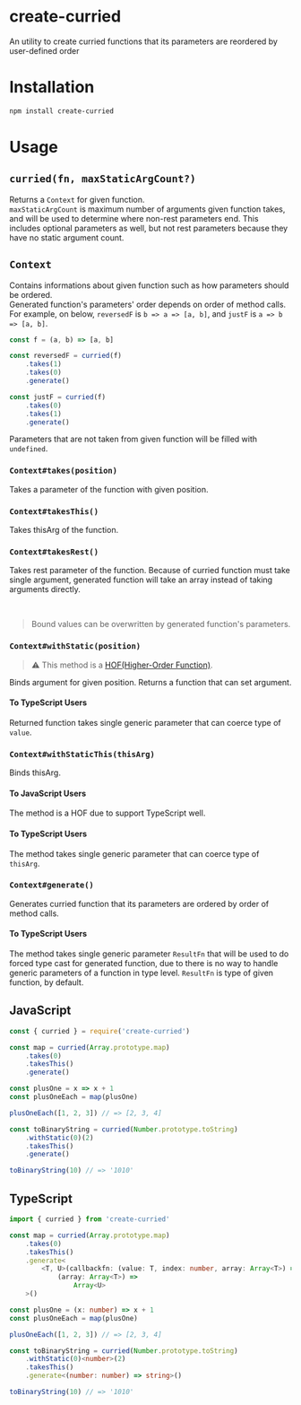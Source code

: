 # create-curried
An utility to create curried functions that its parameters are reordered by user-defined order

# Installation
```sh
npm install create-curried
```

# Usage

## `curried(fn, maxStaticArgCount?)`
Returns a `Context` for given function. \
`maxStaticArgCount` is maximum number of arguments given function takes,
and will be used to determine where non-rest parameters end.
This includes optional parameters as well, but not rest parameters because
they have no static argument count.

## `Context`
Contains informations about given function such as how parameters should be ordered. \
Generated function's parameters' order depends on order of method calls. \
For example, on below, `reversedF` is `b => a => [a, b]`, and `justF` is `a => b => [a, b]`.
```js
const f = (a, b) => [a, b]

const reversedF = curried(f)
	.takes(1)
	.takes(0)
	.generate()

const justF = curried(f)
	.takes(0)
	.takes(1)
	.generate()
```

Parameters that are not taken from given function will be filled with `undefined`.

### `Context#takes(position)`
Takes a parameter of the function with given position.

### `Context#takesThis()`
Takes thisArg of the function.

### `Context#takesRest()`
Takes rest parameter of the function.
Because of curried function must take single argument,
generated function will take an array instead of taking arguments directly.

<br />

> Bound values can be overwritten by generated function's parameters.
### `Context#withStatic(position)`
> :warning: This method is a [HOF(Higher-Order Function)](https://wikipedia.org/wiki/Higher-order_function).

Binds argument for given position.
Returns a function that can set argument.

#### To TypeScript Users
Returned function takes single generic parameter that can coerce type of `value`.

### `Context#withStaticThis(thisArg)`
Binds thisArg.

#### To JavaScript Users
The method is a HOF due to support TypeScript well.

#### To TypeScript Users
The method takes single generic parameter that can coerce type of `thisArg`.

### `Context#generate()`
Generates curried function that its parameters are ordered by order of method calls.

#### To TypeScript Users
The method takes single generic parameter `ResultFn` that will be used to
do forced type cast for generated function, due to there is no way to handle
generic parameters of a function in type level.
`ResultFn` is type of given function, by default.

## JavaScript
```js
const { curried } = require('create-curried')

const map = curried(Array.prototype.map)
	.takes(0)
	.takesThis()
	.generate()

const plusOne = x => x + 1
const plusOneEach = map(plusOne)

plusOneEach([1, 2, 3]) // => [2, 3, 4]

const toBinaryString = curried(Number.prototype.toString)
	.withStatic(0)(2)
	.takesThis()
	.generate()

toBinaryString(10) // => '1010'
```

## TypeScript
```ts
import { curried } from 'create-curried'

const map = curried(Array.prototype.map)
	.takes(0)
	.takesThis()
	.generate<
		<T, U>(callbackfn: (value: T, index: number, array: Array<T>) => U) =>
			(array: Array<T>) =>
				Array<U>
	>()

const plusOne = (x: number) => x + 1
const plusOneEach = map(plusOne)

plusOneEach([1, 2, 3]) // => [2, 3, 4]

const toBinaryString = curried(Number.prototype.toString)
	.withStatic(0)<number>(2)
	.takesThis()
	.generate<(number: number) => string>()

toBinaryString(10) // => '1010'
```
